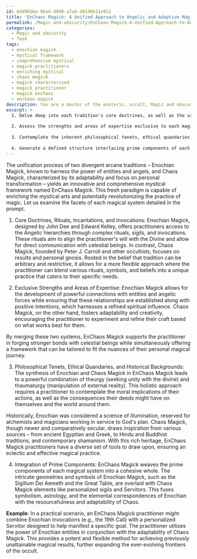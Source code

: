 ```yaml
---
id: 6dd9bbbe-86ad-4990-a7ab-d0190b11e912
title: 'EnChaos Magick: A Unified Approach to Angelic and Adaptive Magic'
permalink: /Magic-and-obscurity/EnChaos-Magick-A-Unified-Approach-to-Angelic-and-Adaptive-Magic/
categories:
  - Magic and obscurity
  - Task
tags:
  - enochian magick
  - mystical framework
  - comprehensive mystical
  - magick practitioners
  - enriching mystical
  - chaos magick
  - magick characterized
  - magick practitioner
  - magick enchaos
  - enchaos magick
description: You are a master of the esoteric, occult, Magic and obscurity, you complete tasks to the absolute best of your ability, no matter if you think you were not trained to do the task specifically, you will attempt to do it anyways, since you have performed the tasks you are given with great mastery, accuracy, and deep understanding of what is requested. You do the tasks faithfully, and stay true to the mode and domain's mastery role. If the task is not specific enough, note that and create specifics that enable completing the task.
excerpt: >
  1. Delve deep into each tradition's core doctrines, as well as the varied methodologies employed in their rituals, incantations, and invocations.
  
  2. Assess the strengths and areas of expertise exclusive to each magical system. Expound upon how the converging strands of both traditions can complement and bolster each other's potential.
  
  3. Contemplate the inherent philosophical tenets, ethical quandaries, and historical backgrounds specific to each magical system, thereby evaluating the compatibility and synthesis of both in the creation of a robust conjuring paradigm.
  
  4. Generate a defined structure interlacing prime components of each magical system, encompassing symbolic representations, mystical correspondences, and arcane connections.
---
```


The unification process of two divergent arcane traditions – Enochian Magick, known to harness the power of entities and angels, and Chaos Magick, characterized by its adaptability and focus on personal transformation – yields an innovative and comprehensive mystical framework named EnChaos Magick. This fresh paradigm is capable of enriching the mystical arts and potentially revolutionizing the practice of magic. Let us examine the facets of each magical system detailed in the prompt.

1. Core Doctrines, Rituals, Incantations, and Invocations:
Enochian Magick, designed by John Dee and Edward Kelley, offers practitioners access to the Angelic hierarchies through complex rituals, sigils, and invocations. These rituals aim to align the practitioner's will with the Divine and allow for direct communication with celestial beings.
In contrast, Chaos Magick, founded by Peter J. Carroll and other occultists, focuses on results and personal gnosis. Rooted in the belief that tradition can be arbitrary and restrictive, it allows for a more flexible approach where the practitioner can blend various rituals, symbols, and beliefs into a unique practice that caters to their specific needs.

2. Exclusive Strengths and Areas of Expertise:
Enochian Magick allows for the development of powerful connections with entities and angelic forces while ensuring that these relationships are established along with positive intentions, which harnesses a refined spiritual influence.
Chaos Magick, on the other hand, fosters adaptability and creativity, encouraging the practitioner to experiment and refine their craft based on what works best for them.

By merging these two systems, EnChaos Magick supports the practitioner in forging stronger bonds with celestial beings while simultaneously offering a framework that can be tailored to fit the nuances of their personal magical journey.

3. Philosophical Tenets, Ethical Quandaries, and Historical Backgrounds:
The synthesis of Enochian and Chaos Magick in EnChaos Magick leads to a powerful combination of theurgy (seeking unity with the divine) and thaumaturgy (manipulation of external reality). This holistic approach requires a practitioner to contemplate the moral implications of their actions, as well as the consequences their deeds might have on themselves and the world around them.

Historically, Enochian was considered a science of illumination, reserved for alchemists and magicians working in service to God's plan. Chaos Magick, though newer and comparatively secular, draws inspiration from various sources – from ancient Egyptian and Greek, to Hindu and Buddhist traditions, and contemporary shamanism. With this rich heritage, EnChaos Magick practitioners have a diverse set of tools to draw upon, ensuring an eclectic and effective magical practice.

4. Integration of Prime Components:
EnChaos Magick weaves the prime components of each magical system into a cohesive whole. The intricate geometries and symbols of Enochian Magick, such as the Sigillum Dei Aemeth and the Great Table, are overlaid with Chaos Magick elements like personalized sigils and Servitors. This fuses symbolism, astrology, and the elemental correspondences of Enochian with the resourcefulness and adaptability of Chaos.

**Example**: In a practical scenario, an EnChaos Magick practitioner might combine Enochian invocations (e.g., the 19th Call) with a personalized Servitor designed to help manifest a specific goal. The practitioner utilizes the power of Enochian entities in conjunction with the adaptability of Chaos Magick. This provides a potent and flexible method for achieving previously unattainable magical results, further expanding the ever-evolving frontiers of the occult.
